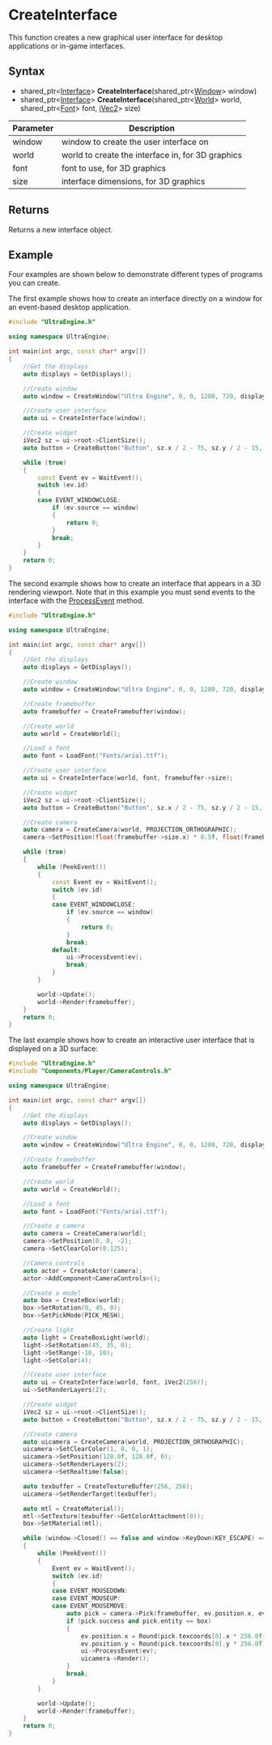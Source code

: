# CreateInterface

This function creates a new graphical user interface for desktop applications or in-game interfaces.

## Syntax

- shared_ptr<[Interface](Interface.md)\> **CreateInterface**(shared_ptr<[Window](Window.md)\> window)
- shared_ptr<[Interface](Interface.md)\> **CreateInterface**(shared_ptr<[World](World.md)\> world, shared_ptr<[Font](Font.md)\> font, [iVec2](iVec2.md)\> size)

| Parameter | Description |
| --- | --- |
| window | window to create the user interface on |
| world | world to create the interface in, for 3D graphics |
| font | font to use, for 3D graphics |
| size | interface dimensions, for 3D graphics |

## Returns

Returns a new interface object.

## Example

Four examples are shown below to demonstrate different types of programs you can create.

The first example shows how to create an interface directly on a window for an event-based desktop application.

```c++
#include "UltraEngine.h"

using namespace UltraEngine;

int main(int argc, const char* argv[])
{
    //Get the displays
    auto displays = GetDisplays();

    //Create window
    auto window = CreateWindow("Ultra Engine", 0, 0, 1280, 720, displays[0]);

    //Create user interface
    auto ui = CreateInterface(window);

    //Create widget
    iVec2 sz = ui->root->ClientSize();
    auto button = CreateButton("Button", sz.x / 2 - 75, sz.y / 2 - 15, 150, 30, ui->root);

    while (true)
    {
        const Event ev = WaitEvent();
        switch (ev.id)
        {
        case EVENT_WINDOWCLOSE:
            if (ev.source == window)
            {
                return 0;
            }
            break;
        }
    }
    return 0;
}
```

The second example shows how to create an interface that appears in a 3D rendering viewport. Note that in this example you must send events to the interface with the [ProcessEvent](Interface_ProcessEvent.md) method.

```c++
#include "UltraEngine.h"

using namespace UltraEngine;

int main(int argc, const char* argv[])
{
    //Get the displays
    auto displays = GetDisplays();

    //Create window
    auto window = CreateWindow("Ultra Engine", 0, 0, 1280, 720, displays[0]);

    //Create framebuffer
    auto framebuffer = CreateFramebuffer(window);

    //Create world
    auto world = CreateWorld();

    //Load a font
    auto font = LoadFont("Fonts/arial.ttf");

    //Create user interface
    auto ui = CreateInterface(world, font, framebuffer->size);

    //Create widget
    iVec2 sz = ui->root->ClientSize();
    auto button = CreateButton("Button", sz.x / 2 - 75, sz.y / 2 - 15, 150, 30, ui->root);

    //Create camera
    auto camera = CreateCamera(world, PROJECTION_ORTHOGRAPHIC);
    camera->SetPosition(float(framebuffer->size.x) * 0.5f, float(framebuffer->size.y) * 0.5f, 0);

    while (true)
    {
        while (PeekEvent())
        {
            const Event ev = WaitEvent();
            switch (ev.id)
            {
            case EVENT_WINDOWCLOSE:
                if (ev.source == window)
                {
                    return 0;
                }
                break;
            default:
                ui->ProcessEvent(ev);
                break;
            }
        }

        world->Update();
        world->Render(framebuffer);
    }
    return 0;
}
```

The last example shows how to create an interactive user interface that is displayed on a 3D surface:

```c++
#include "UltraEngine.h"
#include "Components/Player/CameraControls.h"

using namespace UltraEngine;

int main(int argc, const char* argv[])
{
    //Get the displays
    auto displays = GetDisplays();

    //Create window
    auto window = CreateWindow("Ultra Engine", 0, 0, 1280, 720, displays[0]);

    //Create framebuffer
    auto framebuffer = CreateFramebuffer(window);

    //Create world
    auto world = CreateWorld();

    //Load a font
    auto font = LoadFont("Fonts/arial.ttf");

    //Create a camera
    auto camera = CreateCamera(world);
    camera->SetPosition(0, 0, -2);
    camera->SetClearColor(0.125);

    //Camera controls
    auto actor = CreateActor(camera);
    actor->AddComponent<CameraControls>();

    //Create a model
    auto box = CreateBox(world);
    box->SetRotation(0, 45, 0);
    box->SetPickMode(PICK_MESH);

    //Create light
    auto light = CreateBoxLight(world);
    light->SetRotation(45, 35, 0);
    light->SetRange(-10, 10);
    light->SetColor(4);

    //Create user interface
    auto ui = CreateInterface(world, font, iVec2(256));
    ui->SetRenderLayers(2);

    //Create widget
    iVec2 sz = ui->root->ClientSize();
    auto button = CreateButton("Button", sz.x / 2 - 75, sz.y / 2 - 15, 150, 30, ui->root);

    //Create camera
    auto uicamera = CreateCamera(world, PROJECTION_ORTHOGRAPHIC);
    uicamera->SetClearColor(1, 0, 0, 1);
    uicamera->SetPosition(128.0f, 128.0f, 0);
    uicamera->SetRenderLayers(2);
    uicamera->SetRealtime(false);

    auto texbuffer = CreateTextureBuffer(256, 256);
    uicamera->SetRenderTarget(texbuffer);

    auto mtl = CreateMaterial();
    mtl->SetTexture(texbuffer->GetColorAttachment(0));
    box->SetMaterial(mtl);

    while (window->Closed() == false and window->KeyDown(KEY_ESCAPE) == false)
    {
        while (PeekEvent())
        {
            Event ev = WaitEvent();
            switch (ev.id)
            {
            case EVENT_MOUSEDOWN:
            case EVENT_MOUSEUP:
            case EVENT_MOUSEMOVE:
                auto pick = camera->Pick(framebuffer, ev.position.x, ev.position.y, 0, true);
                if (pick.success and pick.entity == box)
                {
                    ev.position.x = Round(pick.texcoords[0].x * 256.0f);
                    ev.position.y = Round(pick.texcoords[0].y * 256.0f);
                    ui->ProcessEvent(ev);
                    uicamera->Render();
                }
                break;
            }
        }

        world->Update();
        world->Render(framebuffer);
    }
    return 0;
}
```
